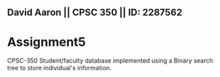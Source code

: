 ## David Aaron || CPSC 350 || ID: 2287562
# Assignment5
CPSC-350 Student/faculty database implemented using a Binary search tree to store individual's information.
